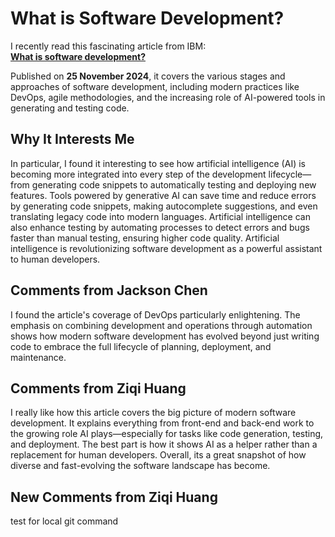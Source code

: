 # What is Software Development?

I recently read this fascinating article from IBM:  
[**What is software 
development?**](https://www.ibm.com/think/topics/software-development)  

Published on **25 November 2024**, it covers the various stages and 
approaches of software development, including modern practices like 
DevOps, agile methodologies, and the increasing role of AI-powered tools 
in generating and testing code.

## Why It Interests Me

In particular, I found it interesting to see how artificial intelligence 
(AI) is becoming more integrated into every step of the development 
lifecycle—from generating code snippets to automatically testing and 
deploying new features. Tools powered by generative AI can save time and 
reduce errors by generating code snippets, making autocomplete 
suggestions, and even translating legacy code into modern languages. 
Artificial intelligence can also enhance testing by automating processes 
to detect errors and bugs faster than manual testing, ensuring higher code 
quality. Artificial intelligence is revolutionizing software development 
as a powerful assistant to human developers.

## Comments from Jackson Chen

I found the article's coverage of DevOps particularly enlightening. The emphasis on combining development and operations through automation shows how modern software development has evolved beyond just writing code to embrace the full lifecycle of planning, deployment, and maintenance.

## Comments from Ziqi Huang

I really like how this article covers the big picture of modern software development. It explains everything from front-end and back-end work to the growing role AI plays—especially for tasks like code generation, testing, and deployment. The best part is how it shows AI as a helper rather than a replacement for human developers. Overall, its a great snapshot of how diverse and fast-evolving the software landscape has become.
## New Comments from Ziqi Huang
test for local git command
